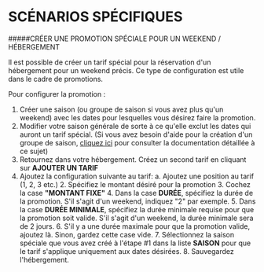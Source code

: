 # SCÉNARIOS SPÉCIFIQUES

#####CRÉER UNE PROMOTION SPÉCIALE POUR UN WEEKEND / HÉBERGEMENT

Il est possible de créer un tarif spécial pour la réservation d'un hébergement pour un weekend précis. Ce type de configuration est utile dans le cadre de promotions. 

Pour configurer la promotion :

1. Créer une saison (ou groupe de saison si vous avez plus qu'un weekend) avec les dates pour lesquelles vous désirez faire la promotion. 
2. Modifier votre saison générale de sorte à ce qu'elle exclut les dates qui auront un tarif spécial. (Si vous avez besoin d'aide pour la création d'un groupe de saison, [cliquez ici](saisons.md) pour consulter la documentation détaillée à ce sujet)
3. Retournez dans votre hébergement. Créez un second tarif en cliquant sur **AJOUTER UN TARIF** 
4. Ajoutez la configuration suivante au tarif:
    a. Ajoutez une position au tarif (1, 2, 3 etc.)
    2. Spécifiez le montant désiré pour la promotion 
    3. Cochez la case **"MONTANT FIXE"**
    4. Dans la case **DURÉE**, spécifiez la durée de la promotion. S'il s'agit d'un weekend, indiquez "2" par exemple.
    5. Dans la case **DURÉE MINIMALE**, spécifiez la durée minimale requise pour que la promotion soit valide. S'il s'agit d'un weekend, la durée minimale sera de 2 jours.
    6. S'il y a une durée maximale pour que la promotion valide, ajoutez là. Sinon, gardez cette case vide.
    7. Sélectionnez la saison spéciale que vous avez créé à l'étape #1 dans la liste **SAISON** pour que le tarif s'applique uniquement aux dates désirées.
    8. Sauvegardez l'hébergement.